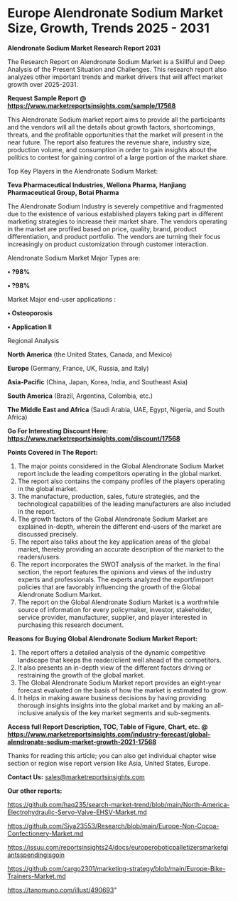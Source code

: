 # Europe Alendronate Sodium Market Size, Growth, Trends 2025 - 2031

<strong>Alendronate Sodium Market Research Report 2031</strong>

The Research Report on Alendronate Sodium Market is a Skillful and Deep Analysis of the Present Situation and Challenges. This research report also analyzes other important trends and market drivers that will affect market growth over 2025-2031.

<strong>Request Sample Report @ <a href=https://www.marketreportsinsights.com/sample/17568>https://www.marketreportsinsights.com/sample/17568</a></strong>

This Alendronate Sodium market report aims to provide all the participants and the vendors will all the details about growth factors, shortcomings, threats, and the profitable opportunities that the market will present in the near future. The report also features the revenue share, industry size, production volume, and consumption in order to gain insights about the politics to contest for gaining control of a large portion of the market share.

Top Key Players in the Alendronate Sodium Market:

<strong>Teva Pharmaceutical Industries, Wellona Pharma, Hanjiang Pharmaceutical Group, Botai Pharma</strong>

The Alendronate Sodium Industry is severely competitive and fragmented due to the existence of various established players taking part in different marketing strategies to increase their market share. The vendors operating in the market are profiled based on price, quality, brand, product differentiation, and product portfolio. The vendors are turning their focus increasingly on product customization through customer interaction.

Alendronate Sodium Market Major Types are:

<strong>• ?98%

• ?98%</strong>

Market Major end-user applications :

<strong>• Osteoporosis

• Application II</strong>

Regional Analysis

</u><strong><b>North America</b></strong> (the United States, Canada, and Mexico)

<strong><b>Europe </b></strong>(Germany, France, UK, Russia, and Italy)

<strong><b>Asia-Pacific</b></strong> (China, Japan, Korea, India, and Southeast Asia)

<strong><b>South America</b></strong> (Brazil, Argentina, Colombia, etc.)

<strong><b>The Middle East and Africa</b></strong> (Saudi Arabia, UAE, Egypt, Nigeria, and South Africa)

<strong>Go For Interesting Discount Here: <a href=https://www.marketreportsinsights.com/discount/17568>https://www.marketreportsinsights.com/discount/17568</a></strong>

<strong>Points Covered in The Report:</strong>
<ol>
  <li>The major points considered in the Global Alendronate Sodium Market report include the leading competitors operating in the global market.</li>
  <li>The report also contains the company profiles of the players operating in the global market.</li>
  <li>The manufacture, production, sales, future strategies, and the technological capabilities of the leading manufacturers are also included in the report.</li>
  <li>The growth factors of the Global Alendronate Sodium Market are explained in-depth, wherein the different end-users of the market are discussed precisely.</li>
  <li>The report also talks about the key application areas of the global market, thereby providing an accurate description of the market to the readers/users.</li>
  <li>The report incorporates the SWOT analysis of the market. In the final section, the report features the opinions and views of the industry experts and professionals. The experts analyzed the export/import policies that are favorably influencing the growth of the Global Alendronate Sodium Market.</li>
  <li>The report on the Global Alendronate Sodium Market is a worthwhile source of information for every policymaker, investor, stakeholder, service provider, manufacturer, supplier, and player interested in purchasing this research document.</li>
</ol>
<strong>Reasons for Buying Global Alendronate Sodium Market Report:</strong>

<ol>
  <li>The report offers a detailed analysis of the dynamic competitive landscape that keeps the reader/client well ahead of the competitors.</li>
  <li>It also presents an in-depth view of the different factors driving or restraining the growth of the global market.</li>
  <li>The Global Alendronate Sodium Market report provides an eight-year forecast evaluated on the basis of how the market is estimated to grow.</li>
  <li>It helps in making aware business decisions by having providing thorough insights insights into the global market and by making an all-inclusive analysis of the key market segments and sub-segments.</li>
</ol>
<strong>Access full Report Description, TOC, Table of Figure, Chart, etc. @ <a href=https://www.marketreportsinsights.com/industry-forecast/global-alendronate-sodium-market-growth-2021-17568>https://www.marketreportsinsights.com/industry-forecast/global-alendronate-sodium-market-growth-2021-17568</a></strong>


Thanks for reading this article; you can also get individual chapter wise section or region wise report version like Asia, United States, Europe.

<strong>Contact Us:</strong>
sales@marketreportsinsights.com

<strong>Our other reports:</strong>

<a href=https://github.com/haq235/search-market-trend/blob/main/North-America-Electrohydraulic-Servo-Valve-EHSV-Market.md>https://github.com/haq235/search-market-trend/blob/main/North-America-Electrohydraulic-Servo-Valve-EHSV-Market.md</a>

<a href=https://github.com/Siya23553/Research/blob/main/Europe-Non-Cocoa-Confectionery-Market.md>https://github.com/Siya23553/Research/blob/main/Europe-Non-Cocoa-Confectionery-Market.md</a>

<a href=https://issuu.com/reportsinsights24/docs/europeroboticpalletizersmarketgiantsspendingisgoin>https://issuu.com/reportsinsights24/docs/europeroboticpalletizersmarketgiantsspendingisgoin</a>

<a href=https://github.com/cargo2301/marketing-strategy/blob/main/Europe-Bike-Trainers-Market.md>https://github.com/cargo2301/marketing-strategy/blob/main/Europe-Bike-Trainers-Market.md</a>

<a href=https://tanomuno.com/illust/490693>https://tanomuno.com/illust/490693</a>"
